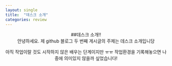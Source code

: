 ```yaml
---
layout: single
title:  "데스크 소개"
categories: review
---
```


<center>##데스크 소개!!</center>

<center>
안녕하세요. 제 github 블로그 두 번째 게시글의 주제는 데스크 소개입니당

아직 작업이랄 것도 시작하지 않은 배우는 단계이지만 ㅠㅠ
 작업환경을 기록해놓으면 
나중에 의미있지 않을까 싶었습니다!
</center>